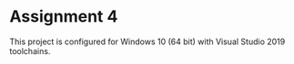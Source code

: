 # Assignment 4

This project is configured for Windows 10 (64 bit) with Visual Studio 2019 toolchains.